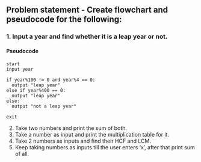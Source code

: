 ## Problem statement - Create flowchart and pseudocode for the following:

### 1. Input a year and find whether it is a leap year or not.

#### Pseudocode

```
start
input year

if year%100 != 0 and year%4 == 0:
  output "leap year"
else if year%400 == 0:
  output "leap year"
else:
  output "not a leap year"

exit
```

2. Take two numbers and print the sum of both.
3. Take a number as input and print the multiplication table for it.
4. Take 2 numbers as inputs and find their HCF and LCM.
5. Keep taking numbers as inputs till the user enters ‘x’, after that print sum of all.
